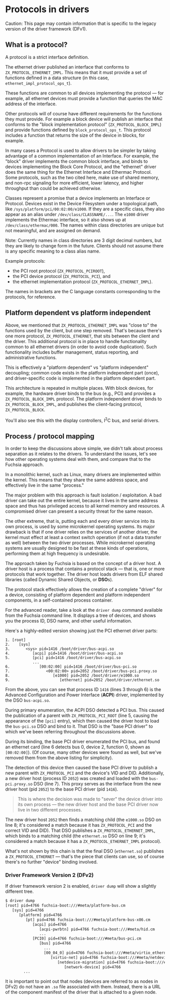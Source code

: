 # Protocols in drivers

Caution: This page may contain information that is specific to the legacy
version of the driver framework (DFv1).

## What is a protocol?

A protocol is a strict interface definition.

The ethernet driver published an interface that conforms to `ZX_PROTOCOL_ETHERNET_IMPL`.
This means that it must provide a set of functions defined in a data structure
(in this case, `ethernet_impl_protocol_ops_t`).

These functions are common to all devices implementing the protocol &mdash; for example,
all ethernet devices must provide a function that queries the MAC address of the
interface.

Other protocols will of course have different requirements for the functions they
must provide.
For example a block device will publish an interface that conforms to the
"block implementation protocol" (`ZX_PROTOCOL_BLOCK_IMPL`) and
provide functions defined by `block_protocol_ops_t`.
This protocol includes a function that returns the size of the device in blocks,
for example.

In many cases a Protocol is used to allow drivers to be simpler by taking advantage
of a common implementation of an Interface. For example, the "block" driver implements
the common block interface, and binds to devices implementing the Block Core Protocol,
and the "ethernet" driver does the same thing for the Ethernet Interface and Ethermac
Protocol. Some protocols, such as the two cited here, make use of shared memory, and
non-rpc signaling for more efficient, lower latency, and higher throughput than could
be achieved otherwise.

Classes represent a promise that a device implements an Interface or Protocol.
Devices exist in the Device Filesystem under a topological path, like
`/sys/platform/pci/00:02:00/e1000`. If they are a specific class, they also appear
as an alias under `/dev/class/CLASSNAME/...`. The `e1000` driver implements
the Ethermac interface, so it also shows up at `/dev/class/ethermac/000`. The names
within class directories are unique but not meaningful, and are assigned on demand.

Note: Currently names in class directories are 3 digit decimal numbers, but they
are likely to change form in the future. Clients should not assume there is any
specific meaning to a class alias name.

Example protocols:

*   the PCI root protocol (`ZX_PROTOCOL_PCIROOT`),
*   the PCI device protocol (`ZX_PROTOCOL_PCI`), and
*   the ethernet implementation protocol (`ZX_PROTOCOL_ETHERNET_IMPL`).

The names in brackets are the C language constants corresponding to the protocols, for reference.


## Platform dependent vs platform independent

Above, we mentioned that `ZX_PROTOCOL_ETHERNET_IMPL` was "close to" the functions used
by the client, but one step removed.
That's because there's one more protocol, `ZX_PROTOCOL_ETHERNET`, that sits between
the client and the driver.
This additional protocol is in place to handle functionality common to all ethernet
drivers (in order to avoid code duplication).
Such functionality includes buffer management, status reporting, and administrative
functions.

This is effectively a "platform dependent" vs "platform independent" decoupling;
common code exists in the platform independent part (once), and driver-specific code
is implemented in the platform dependent part.

This architecture is repeated in multiple places.
With block devices, for example, the hardware driver binds to the bus (e.g., PCI)
and provides a `ZX_PROTOCOL_BLOCK_IMPL` protocol.
The platform independent driver binds to `ZX_PROTOCOL_BLOCK_IMPL`, and publishes the
client-facing protocol, `ZX_PROTOCOL_BLOCK`.

You'll also see this with the display controllers, I<sup>2</sup>C bus, and serial drivers.

<!--- More content? -->

## Process / protocol mapping

In order to keep the discussions above simple, we didn't talk about process separation
as it relates to the drivers.
To understand the issues, let's see how other operating systems deal with them,
and compare that to the Fuchsia approach.

In a monolithic kernel, such as Linux, many drivers are implemented within the kernel.
This means that they share the same address space, and effectively live in the same
"process."

The major problem with this approach is fault isolation / exploitation.
A bad driver can take out the entire kernel, because it lives in the same address
space and thus has privileged access to all kernel memory and resources.
A compromised driver can present a security threat for the same reason.

The other extreme, that is, putting each and every driver service into its own
process, is used by some microkernel operating systems.
Its major drawback is that if one driver relies on the services of another driver,
the kernel must effect at least a context switch operation (if not a data transfer
as well) between the two driver processes.
While microkernel operating systems are usually designed to be fast at these
kinds of operations, performing them at high frequency is undesirable.

The approach taken by Fuchsia is based on the concept of a driver host.
A driver host is a process that contains a protocol stack &mdash; that is, one or
more protocols that work together.
The driver host loads drivers from ELF shared libraries (called Dynamic Shared Objects,
or **DSO**s).

The protocol stack effectively allows the creation of a complete "driver" for
a device, consisting of platform dependent and platform independent components,
in a self-contained process container.

For the advanced reader, take a look at the `driver dump` command available from
the Fuchsia command line. It displays a tree of devices, and shows you the
process ID, DSO name, and other useful information.

Here's a highly-edited version showing just the PCI ethernet driver parts:

```
1. [root]
2.    [sys]
3.       <sys> pid=1416 /boot/driver/bus-acpi.so
4.          [acpi] pid=1416 /boot/driver/bus-acpi.so
5.          [pci] pid=1416 /boot/driver/bus-acpi.so
            ...
6.             [00:02:00] pid=1416 /boot/driver/bus-pci.so
7.                <00:02:00> pid=2052 /boot/driver/bus-pci.proxy.so
8.                   [e1000] pid=2052 /boot/driver/e1000.so
9.                      [ethernet] pid=2052 /boot/driver/ethernet.so
```

From the above, you can see that process ID `1416` (lines 3 through 6)
is the Advanced Configuration and Power Interface (**ACPI**) driver, implemented
by the DSO `bus-acpi.so`.

During primary enumeration, the ACPI DSO detected a PCI bus.
This caused the publication of a parent with `ZX_PROTOCOL_PCI_ROOT` (line 5,
causing the appearance of the `[pci]` entry),
which then caused the driver host to load the `bus-pci.so` DSO and bind to it.
That DSO is the "base PCI driver" to which we've been referring throughout the
discussions above.

During its binding, the base PCI driver enumerated the PCI bus, and found an ethernet
card (line 6 detects bus 0, device 2, function 0, shown as `[00:02:00]`).
(Of course, many other devices were found as well, but we've removed them from
the above listing for simplicity).

The detection of this device then caused the base PCI driver to publish a new parent
with `ZX_PROTOCOL_PCI` and the device's VID and DID.
Additionally, a new driver host (process ID `2052`) was created and loaded with the
`bus-pci.proxy.so` DSO (line 7).
This proxy serves as the interface from the new driver host (pid `2052`) to the base PCI
driver (pid `1416`).

> This is where the decision was made to "sever" the device driver into its own
> process &mdash; the new driver host and the base PCI driver now live in two
> different processes.

The new driver host `2052` then finds a matching child (the `e1000.so`
DSO on line 8; it's considered a match because it has `ZX_PROTOCOL_PCI` and the correct
VID and DID).
That DSO publishes a `ZX_PROTOCOL_ETHERNET_IMPL`, which binds to a matching
child (the `ethernet.so` DSO on line 9; it's considered a match because it has a
`ZX_PROTOCOL_ETHERNET_IMPL` protocol).

What's not shown by this chain is that the final DSO (`ethernet.so`) publishes
a `ZX_PROTOCOL_ETHERNET` &mdash; that's the piece that clients can use, so of
course there's no further "device" binding involved.

### Driver Framework Version 2 (DFv2)

If driver framework version 2 is enabled, `driver dump` will show a slightly
different tree.

```sh
$ driver dump
[root] pid=4766 fuchsia-boot:///#meta/platform-bus.cm
   [sys] pid=4766
      [platform] pid=4766
         [pt] pid=4766 fuchsia-boot:///#meta/platform-bus-x86.cm
            [acpi] pid=4766
               [acpi-pwrbtn] pid=4766 fuchsia-boot:///#meta/hid.cm
               ...
            [PCI0] pid=4766 fuchsia-boot:///#meta/bus-pci.cm
               [bus] pid=4766
                 ...
                 [00_04_0] pid=4766 fuchsia-boot:///#meta/virtio_ethernet.cm
                    [virtio-net] pid=4766 fuchsia-boot:///#meta/netdevice-migration.cm
                       [netdevice-migration] pid=4766 fuchsia-boot:///#meta/network-device.cm
                          [network-device] pid=4766
        ...
```

It is important to point out that nodes (devices are referred to as nodes in
DFv2) do not have an `.so` file associated with them. Instead, there is a URL of
the component manifest of the driver that is attached to a given node.

